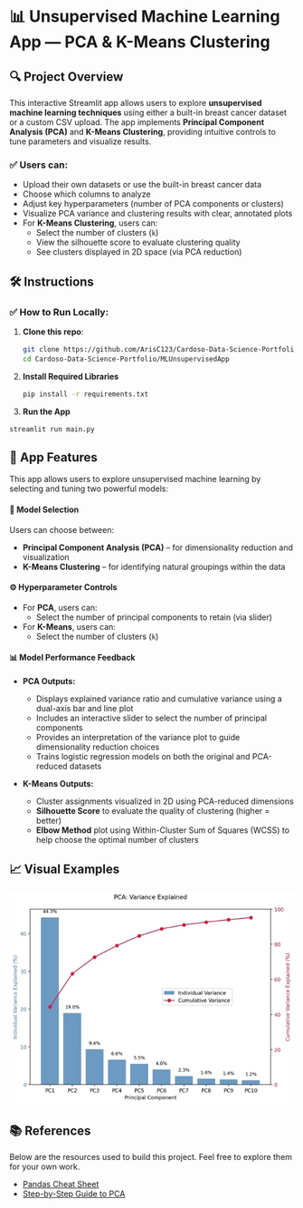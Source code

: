 # 📊 Unsupervised Machine Learning App — PCA & K-Means Clustering

## 🔍 Project Overview

This interactive Streamlit app allows users to explore **unsupervised machine learning techniques** using either a built-in breast cancer dataset or a custom CSV upload. The app implements **Principal Component Analysis (PCA)** and **K-Means Clustering**, providing intuitive controls to tune parameters and visualize results.

### ✅ Users can:
- Upload their own datasets or use the built-in breast cancer data
- Choose which columns to analyze
- Adjust key hyperparameters (number of PCA components or clusters)
- Visualize PCA variance and clustering results with clear, annotated plots
- For **K-Means Clustering**, users can:
  - Select the number of clusters (`k`)
  - View the silhouette score to evaluate clustering quality
  - See clusters displayed in 2D space (via PCA reduction)

## 🛠️ Instructions

### ✅ How to Run Locally:

1. **Clone this repo**:
   ```bash
   git clone https://github.com/ArisC123/Cardoso-Data-Science-Portfolio.git
   cd Cardoso-Data-Science-Portfolio/MLUnsupervisedApp
   
2. **Install Required Libraries**
   ```bash
   pip install -r requirements.txt
   
3.  **Run the App**
   ```bash
   streamlit run main.py
   ```

## 🧠 App Features

This app allows users to explore unsupervised machine learning by selecting and tuning two powerful models:

#### 🔀 Model Selection
Users can choose between:
- **Principal Component Analysis (PCA)** – for dimensionality reduction and visualization
- **K-Means Clustering** – for identifying natural groupings within the data

#### ⚙️ Hyperparameter Controls
- For **PCA**, users can:
  - Select the number of principal components to retain (via slider)
- For **K-Means**, users can:
  - Select the number of clusters (`k`)


#### 📊 Model Performance Feedback
- **PCA Outputs:**
  - Displays explained variance ratio and cumulative variance using a dual-axis bar and line plot
  - Includes an interactive slider to select the number of principal components
  - Provides an interpretation of the variance plot to guide dimensionality reduction choices
  - Trains logistic regression models on both the original and PCA-reduced datasets


- **K-Means Outputs:**
  - Cluster assignments visualized in 2D using PCA-reduced dimensions
  - **Silhouette Score** to evaluate the quality of clustering (higher = better)
  - **Elbow Method** plot using Within-Cluster Sum of Squares (WCSS) to help choose the optimal number of clusters


## 📈 Visual Examples

![PCA Variance Explained Example](./Assets/img/pcaMedium.jpeg)

## 📚 References
Below are the resources used to build this project. Feel free to explore them for your own work.  

- [Pandas Cheat Sheet](https://pandas.pydata.org/Pandas_Cheat_Sheet.pdf)
- [Step-by-Step Guide to PCA](https://www.turing.com/kb/guide-to-principal-component-analysis)
